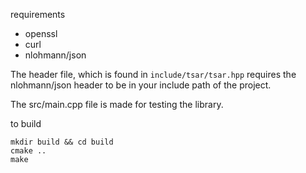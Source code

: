 requirements
- openssl
- curl
- nlohmann/json

The header file, which is found in 
`include/tsar/tsar.hpp`
requires the nlohmann/json header to be in your include path of the project.

The src/main.cpp file is made for testing the library.

to build
```
mkdir build && cd build
cmake ..
make
```
